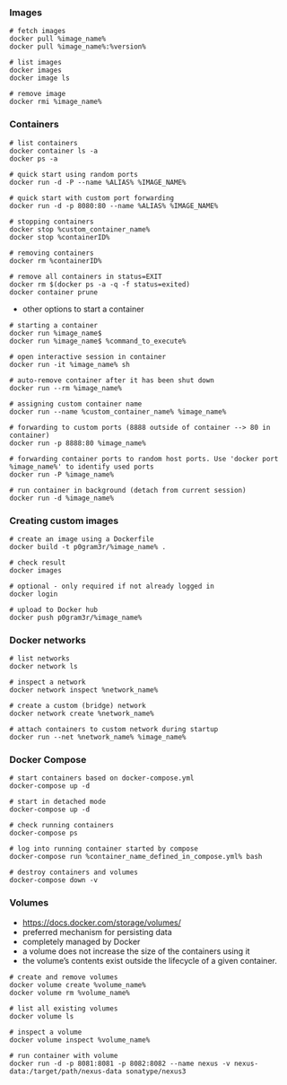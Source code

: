 ### Images
```
# fetch images
docker pull %image_name%
docker pull %image_name%:%version%

# list images
docker images
docker image ls

# remove image
docker rmi %image_name%
```


### Containers
```
# list containers
docker container ls -a
docker ps -a

# quick start using random ports
docker run -d -P --name %ALIAS% %IMAGE_NAME%

# quick start with custom port forwarding
docker run -d -p 8080:80 --name %ALIAS% %IMAGE_NAME%

# stopping containers
docker stop %custom_container_name%
docker stop %containerID%

# removing containers
docker rm %containerID%

# remove all containers in status=EXIT
docker rm $(docker ps -a -q -f status=exited)
docker container prune
```

- other options to start a container
```
# starting a container
docker run %image_name$
docker run %image_name$ %command_to_execute%

# open interactive session in container
docker run -it %image_name% sh

# auto-remove container after it has been shut down
docker run --rm %image_name%

# assigning custom container name
docker run --name %custom_container_name% %image_name%

# forwarding to custom ports (8888 outside of container --> 80 in container)
docker run -p 8888:80 %image_name%

# forwarding container ports to random host ports. Use 'docker port %image_name%' to identify used ports
docker run -P %image_name%

# run container in background (detach from current session)
docker run -d %image_name%
```


### Creating custom images
```
# create an image using a Dockerfile
docker build -t p0gram3r/%image_name% .

# check result
docker images

# optional - only required if not already logged in
docker login

# upload to Docker hub
docker push p0gram3r/%image_name%
```


### Docker networks
```
# list networks
docker network ls

# inspect a network
docker network inspect %network_name%

# create a custom (bridge) network
docker network create %network_name%

# attach containers to custom network during startup
docker run --net %network_name% %image_name%
```


### Docker Compose
```
# start containers based on docker-compose.yml
docker-compose up -d

# start in detached mode
docker-compose up -d

# check running containers
docker-compose ps

# log into running container started by compose
docker-compose run %container_name_defined_in_compose.yml% bash

# destroy containers and volumes
docker-compose down -v
```


### Volumes
- https://docs.docker.com/storage/volumes/
- preferred mechanism for persisting data
- completely managed by Docker
- a volume does not increase the size of the containers using it
- the volume’s contents exist outside the lifecycle of a given container.

```
# create and remove volumes
docker volume create %volume_name%
docker volume rm %volume_name%

# list all existing volumes
docker volume ls

# inspect a volume
docker volume inspect %volume_name%

# run container with volume
docker run -d -p 8081:8081 -p 8082:8082 --name nexus -v nexus-data:/target/path/nexus-data sonatype/nexus3
```
